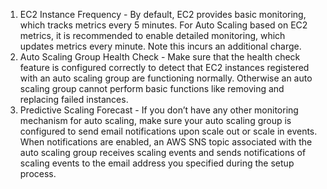 1. EC2 Instance Frequency - By default, EC2 provides basic monitoring, which tracks metrics every 5 minutes. For Auto Scaling based on EC2 metrics, it is recommended to enable detailed monitoring, which updates metrics every minute. Note this incurs an additional charge.
2. Auto Scaling Group Health Check - Make sure that the health check feature is configured correctly to detect that EC2 instances registered with an auto scaling group are functioning normally. Otherwise an auto scaling group cannot perform basic functions like removing and replacing failed instances.
3. Predictive Scaling Forecast - If you don’t have any other monitoring mechanism for auto scaling, make sure your auto scaling group is configured to send email notifications upon scale out or scale in events. When notifications are enabled, an AWS SNS topic associated with the auto scaling group receives scaling events and sends notifications of scaling events to the email address you specified during the setup process.
